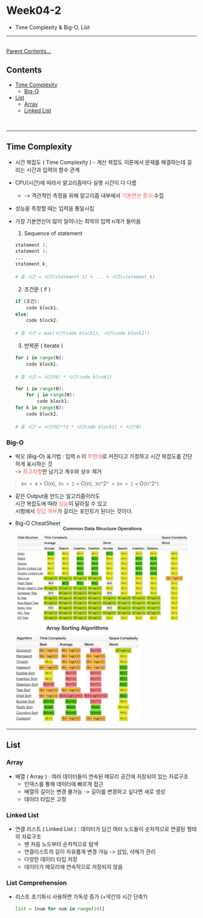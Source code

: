 # Week04-2
-   Time Complexity & Big-O, List

-----

<br>[Parent Contents...](../../README.md/#til-today-i-learned)

## Contents
- [Time Complexity](#time-complexity)
    + [Big-O](#big-o)
- [List](#list)
    + [Array](#array)
    + [Linked List](#linked-list)

<br>

-----

## Time Complexity
-   시간 복잡도 ( Time Complexity ) - 계산 복잡도 이론에서 문제를 해결하는데 걸리는 시간과 입력의 함수 관계
-   CPU(시간)에 따라서 알고리즘마다 실행 시간이 다 다름
    +   -> 객관적인 측정을 위해 알고리즘 내부에서 <span style = "color:#FF5353;">기본연산 횟수</span> 수집
-   성능을 측정할 때는 입력을 통일시킴
-   가장 기본연산이 많이 일어나는 최악의 입력 n개가 들어옴

    1.  Sequence of statement
    ```python
    statement 1;
    statement 1;
    ...
    statement k;
    
    # 총 시간 = 시간(statement 1) + ... + 시간(statement k)
    ```
    

    2.  조건문 ( if )
    ```python
    if (조건):
        code block1;
    else:
        code block2;
    
    # 총 시간 = max(시간(code block1), 시간(code block2))
    ```

    3.  반복문 ( iterate )
    ```python
    for i in range(N):
        code block1;
    
    # 총 시간 = 시간(N) * 시간(code blcok1)
    ```
    ```python
    for i in range(N):
        for j in range(N):
            code block1;
    for k in range(N):
        code block2;
    
    # 총 시간 = 시간(N)**2 * 시간code block1) + 시간(N)
    ```

### Big-O
-   빅오 (Big-O) 표기법
: 입력 n 이 <span style = "color:#FF5353;">무한대</span>로 커진다고 가정하고 시간 복잡도를 간단하게 표시하는 것
<br> -> <span style = "color:#FF5353;">최고차항</span>만 남기고 계수와 상수 제거

>   `6n + 4` = O(n), `3n + 2` = O(n), `3`n^2^` + 6n + 1` = O(n^2^)

-   같은 Output을 만드는 알고리즘이라도
    <br>시간 복잡도에 따라 <span style = "color:#FF5353;">성능</span>이 달라질 수 있고
    <br>시험에서 <span style = "color:#FF5353;">정답 여부</span>가 갈리는 포인트가 된다는 것이다.

-   Big-O CheatSheet<br>
    ![Common Data Structure Operations](assets/01.png)
    ![Array Sorting Algorithms](assets/02.png)
    
-----

## List

### Array
-   배열 ( Array ) : 여러 데이터들이 연속된 메모리 공간에 저장되어 있는 자료구조
    +   인덱스를 통해 데이터에 빠르게 접근
    +   배열의 길이는 변경 불가능 -> 길이를 변경하고 싶다면 새로 생성
    +   데이터 타입은 고정

### Linked List
-   연결 리스트 ( Linked List ) : 데이터가 담긴 여러 노드들이 순차적으로 연결된 형태의 자료구조
    +   맨 처음 노드부터 순차적으로 탐색
    +   연결리스트의 길이 자유롭게 변경 가능 -> 삽입, 삭제가 관리
    +   다양한 데이터 타입 저장
    +   데이터가 메모리에 연속적으로 저장되지 않음

### List Comprehension
-   리스트 초기화시 사용하면 가독성 증가 (+약간의 시간 단축?)
    ```python
    list = [num for num in range(10)]
    ```